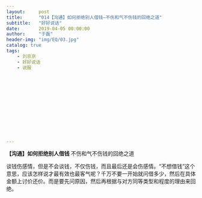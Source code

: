 ```yaml
---
layout:     post
title:      "014【沟通】如何拒绝别人借钱—不伤和气不伤钱的回绝之道"
subtitle:   "好好说话"
date:       2019-04-05 00:00:00
author:     "于磊"
header-img: "img/EQ/03.jpg"
catalog: true
tags:
    - 刘京京
    - 好好说话
    - 说服













---
```


**【沟通】如何拒绝别人借钱**
 不伤和气不伤钱的回绝之道
   

  

   谈钱伤感情，但是不会谈钱，不仅伤钱，而且最后还是会伤感情。“不想借钱”这个意思，应该怎样说才最有效也最客气呢？千万不要一开始就问借多少，然后在具体金额上讨价还价。而是要先问原因，然后再根据与对方同等类型和程度的理由来回绝。
 